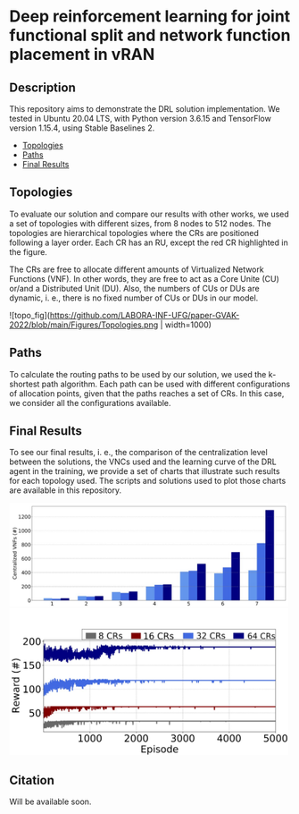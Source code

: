# Deep reinforcement learning for joint functional split and network function placement in vRAN

## Description
This repository aims to demonstrate the DRL solution implementation. We tested in Ubuntu 20.04 LTS, with Python version 3.6.15 and TensorFlow
version 1.15.4, using Stable Baselines 2.

- [Topologies](#topologies)
- [Paths](#paths)
- [Final Results](#final-results)

## Topologies

To evaluate our solution and compare our results with other works, we used a set of topologies with different sizes, from 8 nodes to 512 nodes. The topologies are hierarchical topologies where the CRs are positioned following a layer order. Each CR has an RU, except the red CR highlighted in the figure.

The CRs are free to allocate different amounts of Virtualized Network Functions (VNF).  In other words, they are free to act as a Core Unite (CU) or/and a Distributed Unit (DU). Also, the numbers of CUs or DUs are dynamic, i. e., there is no fixed number of CUs or DUs in our model.

![topo_fig](https://github.com/LABORA-INF-UFG/paper-GVAK-2022/blob/main/Figures/Topologies.png | width=1000)

## Paths

To calculate the routing paths to be used by our solution, we used the k-shortest path algorithm. Each path can be used with different configurations of allocation points, given that the paths reaches a set of CRs. In this case, we consider all the configurations available.

## Final Results

To see our final results, i. e., the comparison of the centralization level between the solutions, the VNCs used and the learning curve of the DRL agent in the training, we provide a set of charts that illustrate such results for each topology used. The scripts and solutions used to plot those charts are available in this repository.

<p float="left">
  <img src="https://github.com/LABORA-INF-UFG/paper-GVAK-2022/blob/main/Figures/Fig2.png" width="500" />
  <img src="https://github.com/LABORA-INF-UFG/paper-GVAK-2022/blob/main/Figures/Fig3.png" width="500" />
</p>

## Citation

Will be available soon.
